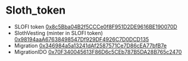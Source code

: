 # Sloth_token
- SLOFI token [0x8c5Bba04B2f5CCCe0f8F951D2DE9616BE190070D](https://explorer.callisto.network/address/0x8c5Bba04B2f5CCCe0f8F951D2DE9616BE190070D/contracts)
- SlothVesting (minter in SLOFI token) [0x98194aaA67638498547Df929DF4926C7D0DCD135](https://explorer.callisto.network/address/0x98194aaA67638498547Df929DF4926C7D0DCD135/contracts)
- Migration [0x346984a5a13241dAf2587571Ce7D86cEA77bfB7e](https://explorer.callisto.network/address/0x346984a5a13241dAf2587571Ce7D86cEA77bfB7e/contracts)
- MigrationIDO [0x70F340045613F86D6c5CEb787B5DA28B765c2470](https://explorer.callisto.network/address/0x70F340045613F86D6c5CEb787B5DA28B765c2470/contracts)